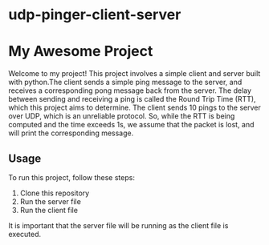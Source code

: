 # udp-pinger-client-server

# My Awesome Project

Welcome to my project! This project involves a simple client and server built with python.The client sends a simple ping message to the server, and receives a corresponding pong message back from the server. The delay between sending and receiving a ping is called the Round Trip Time (RTT), which this project aims to determine. The client sends 10 pings to the server over UDP, which is an unreliable protocol. So, while the RTT is being computed and the time exceeds 1s, we assume that the packet is lost, and will print the corresponding message.

## Usage

To run this project, follow these steps:

1. Clone this repository
2. Run the server file 
3. Run the client file

It is important that the server file will be running as the client file is executed. 

